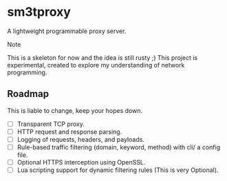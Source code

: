 # sm3tproxy

A lightweight programmable proxy server.

> [!NOTE]
> This is a skeleton for now and the idea is still rusty ;)
> This project is experimental, created to explore my understanding of network programming.

## Roadmap

This is liable to change, keep your hopes down.

- [ ] Transparent TCP proxy.
- [ ] HTTP request and response parsing.
- [ ] Logging of requests, headers, and payloads.
- [ ] Rule-based traffic filtering (domain, keyword, method) with cli/ a config file.
- [ ] Optional HTTPS interception using OpenSSL.
- [ ] Lua scripting support for dynamic filtering rules (This is very Optional).
